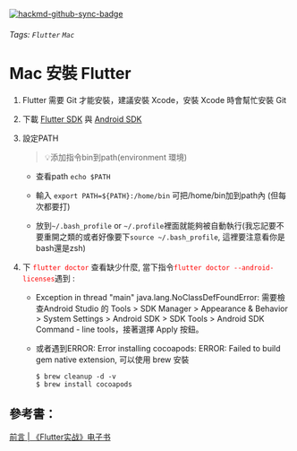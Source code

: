 [![hackmd-github-sync-badge](https://hackmd.io/-HOsXE9kRnumvVI5T6AzJw/badge)](https://hackmd.io/-HOsXE9kRnumvVI5T6AzJw)
###### Tags: `Flutter` `Mac`
# **Mac 安裝 Flutter**

1. Flutter 需要 Git 才能安裝，建議安裝 Xcode，安裝 Xcode 時會幫忙安裝 Git
2. 下載 [Flutter SDK](https://flutter.dev/docs/get-started/install/macos) 與 [Android SDK](https://developer.android.com/studio)
3. 設定PATH

    
    >💡添加指令bin到path(environment 環境) 


    - 查看path `echo $PATH`
    
    - 輸入 `export PATH=${PATH}:/home/bin` 可把/home/bin加到path內 (但每次都要打)
    - 放到`~/.bash_profile` or `~/.profile`裡面就能夠被自動執行(我忘記要不要重開之類的或者好像要下`source ~/.bash_profile`, 這裡要注意看你是bash還是zsh)

4. 下 <font color="red">`flutter doctor`</font> 查看缺少什麼, 當下指令<font color="red">`flutter doctor --android-licenses`</font>遇到 : 
    - Exception in thread "main" java.lang.NoClassDefFoundError: 需要檢查Android Studio 的 Tools > SDK Manager > Appearance & Behavior  > System Settings > Android SDK > SDK Tools > Android SDK Command - line tools，接著選擇 Apply 按鈕。
    - 或者遇到ERROR: Error installing cocoapods: ERROR: Failed to build gem native extension, 可以使用 brew 安裝

        ```shell=zsh
        $ brew cleanup -d -v 
        $ brew install cocoapods
        ```


## 參考書：

[前言 | 《Flutter实战》电子书](https://book.flutterchina.club/#%E7%BC%98%E8%B5%B7)